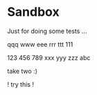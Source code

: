 # Sandbox
Just for doing some tests ...

qqq www eee rrr ttt 111

123 456 789
xxx yyy zzz
abc

take two :)

! try this !
